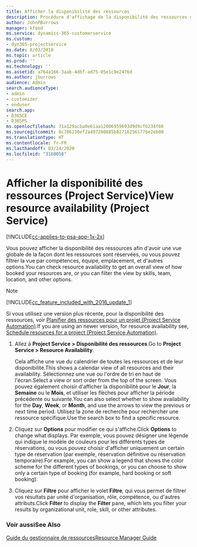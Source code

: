 ```yaml
---
title: Afficher la disponibilité des ressources
description: Procédure d'affichage de la disponibilité des ressources dans Project Service
author: JohnPBurrows
manager: kfend
ms.service: dynamics-365-customerservice
ms.custom:
- dyn365-projectservice
ms.date: 8/03/2018
ms.topic: article
ms.prod: ''
ms.technology: ''
ms.assetid: a764a166-3aab-4dbf-ad75-05e1c9e2476d
ms.author: jburrows
audience: Admin
search.audienceType:
- admin
- customizer
- enduser
search.app:
- D365CE
- D365PS
ms.openlocfilehash: 71a129acba0e61aa12006959693d9d9cfb234f66
ms.sourcegitcommit: 8c786230ef2a497280885b827162561776e2eb00
ms.translationtype: HT
ms.contentlocale: fr-FR
ms.lasthandoff: 03/24/2020
ms.locfileid: "3168058"
---
```

# <a name="view-resource-availability-project-service"></a><span data-ttu-id="4f03d-103">Afficher la disponibilité des ressources (Project Service)</span><span class="sxs-lookup"><span data-stu-id="4f03d-103">View resource availability (Project Service)</span></span>

[!INCLUDE[cc-applies-to-psa-app-1x-2x](../includes/cc-applies-to-psa-app-1x-2x.md)]

<span data-ttu-id="4f03d-104">Vous pouvez afficher la disponibilité des ressources afin d'avoir une vue globale de la façon dont les ressources sont réservées, ou vous pouvez filtrer la vue par compétences, équipe, emplacement, et d'autres options.</span><span class="sxs-lookup"><span data-stu-id="4f03d-104">You can check resource availability to get an overall view of how booked your resources are, or you can filter the view by skills, team, location, and other options.</span></span>  
  
> [!NOTE]
> [!INCLUDE[cc_feature_included_with_2016_update_1](../includes/cc-feature-included-with-2016-update-1.md)]  
> 
>  <span data-ttu-id="4f03d-105">Si vous utilisez une version plus récente, pour la disponibilité des ressources, voir [Planifier des ressources pour un projet (Project Service Automation)](../project-service/schedule-resources-project.md).</span><span class="sxs-lookup"><span data-stu-id="4f03d-105">If you are using an newer version, for resource availability see, [Schedule resources for a project (Project Service Automation)](../project-service/schedule-resources-project.md).</span></span>  

1. <span data-ttu-id="4f03d-106">Allez à **Project Service > Disponibilité des ressources**.</span><span class="sxs-lookup"><span data-stu-id="4f03d-106">Go to **Project Service > Resource Availability**.</span></span>  

    <span data-ttu-id="4f03d-107">Cela affiche une vue du calendrier de toutes les ressources et de leur disponibilité.</span><span class="sxs-lookup"><span data-stu-id="4f03d-107">This shows a calendar view of all resources and their availability.</span></span> <span data-ttu-id="4f03d-108">Sélectionnez une vue ou l'ordre de tri en haut de l'écran.</span><span class="sxs-lookup"><span data-stu-id="4f03d-108">Select a view or sort order from the top of the screen.</span></span> <span data-ttu-id="4f03d-109">Vous pouvez également choisir d'afficher la disponibilité pour le **Jour**, la **Semaine** ou le **Mois**, et utiliser les flèches pour afficher la période précédente ou suivante.</span><span class="sxs-lookup"><span data-stu-id="4f03d-109">You can also select whether to show availability for the **Day**, **Week**, or **Month**, and use the arrows to view the previous or next time period.</span></span> <span data-ttu-id="4f03d-110">Utilisez la zone de recherche pour rechercher une ressource spécifique.</span><span class="sxs-lookup"><span data-stu-id="4f03d-110">Use the search box to find a specific resource.</span></span>  

2. <span data-ttu-id="4f03d-111">Cliquez sur **Options** pour modifier ce qui s'affiche.</span><span class="sxs-lookup"><span data-stu-id="4f03d-111">Click **Options** to change what displays.</span></span> <span data-ttu-id="4f03d-112">Par exemple, vous pouvez désigner une légende qui indique le modèle de couleurs pour les différents types de réservations, ou vous pouvez choisir d'afficher uniquement un certain type de réservation (par exemple, réservation définitive ou réservation temporaire).</span><span class="sxs-lookup"><span data-stu-id="4f03d-112">For example, you can show a legend that shows the color scheme for the different types of bookings, or you can choose to show only a certain type of booking (for example, hard booking or soft booking).</span></span>  

3. <span data-ttu-id="4f03d-113">Cliquez sur **Filtre** pour afficher le volet **Filtre**, qui vous permet de filtrer vos résultats par unité d'organisation, rôle, compétence, ou d'autres attributs.</span><span class="sxs-lookup"><span data-stu-id="4f03d-113">Click **Filter** to display the **Filter** pane, which lets you filter your results by organizational unit, role, skill, or other attributes.</span></span>  

### <a name="see-also"></a><span data-ttu-id="4f03d-114">Voir aussi</span><span class="sxs-lookup"><span data-stu-id="4f03d-114">See Also</span></span>  
 [<span data-ttu-id="4f03d-115">Guide du gestionnaire de ressources</span><span class="sxs-lookup"><span data-stu-id="4f03d-115">Resource Manager Guide</span></span>](../project-service/resource-manager-guide.md)
